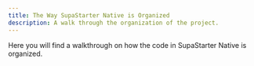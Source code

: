 ```yaml
---
title: The Way SupaStarter Native is Organized
description: A walk through the organization of the project.
---
```


Here you will find a walkthrough on how the code in SupaStarter Native is organized.

